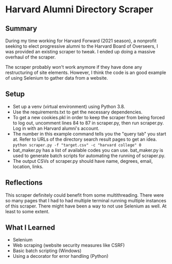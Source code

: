 # Harvard Alumni Directory Scraper
## Summary
During my time working for Harvard Forward (2021 season), a nonprofit seeking to elect progressive alumni to the Harvard Board of Overseers, I was provided an existing scraper to tweak. I ended up doing a massive overhaul of the scraper.

The scraper probably won't work anymore if they have done any restructuring of site elements. However, I think the code is an good example of using Selenium to gather data from a website.

## Setup
* Set up a venv (virtual environment) using Python 3.8.
* Use the requirements.txt to get the necessary dependencies.
* To get a new cookies.pkl in order to keep the scraper from being forced to log out, uncomment lines 84 to 87 in scraper.py, then run scraper.py. Log in with an Harvard alumni's account.
* The number in this example command tells you the "query tab" you start at. Refer to URLs of the directory search result pages to get an idea.<br/>
  `python scraper.py -f "target.csv" -c "harvard college" 0`
* bat_maker.py has a list of available codes you can use. bat_maker.py is used to generate batch scripts for automating the running of scraper.py. 
* The output CSVs of scraper.py should have name, degrees, email, location, links.

## Reflections
This scraper definitely could benefit from some multithreading. There were so many pages that I had to had multiple terminal running multiple instances of this scraper. There might have been a way to not use Selenium as well. At least to some extent.

## What I Learned
* Selenium
* Web scraping (website security measures like CSRF)
* Basic batch scripting (Windows)
* Using a decorator for error handling (Python)
